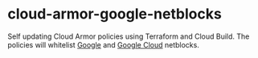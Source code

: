 # cloud-armor-google-netblocks

Self updating Cloud Armor policies using Terraform and Cloud Build.
The policies will whitelist [Google](https://support.google.com/a/answer/60764?hl=en) and [Google Cloud](https://www.gstatic.com/ipranges/cloud.json) netblocks.

